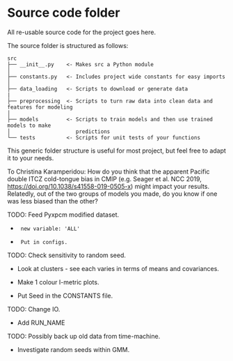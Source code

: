 # Source code folder

All re-usable source code for the project goes here.

The source folder is structured as follows:
```
src
├── __init__.py    <- Makes src a Python module
│
├── constants.py   <- Includes project wide constants for easy imports
│
├── data_loading   <- Scripts to download or generate data
|
├── preprocessing  <- Scripts to turn raw data into clean data and features for modeling
│
├── models         <- Scripts to train models and then use trained models to make
│                     predictions
└── tests          <- Scripts for unit tests of your functions
```

This generic folder structure is useful for most project, but feel free to adapt it to your needs.


To Christina Karamperidou: How do you think that the apparent Pacific double ITCZ cold-tongue bias in CMIP (e.g. Seager et al. NCC 2019, https://doi.org/10.1038/s41558-019-0505-x) might impact your results. Relatedly, out of the two groups of models you made, do you know if one was less biased than the other?





TODO: Feed Pyxpcm modified dataset.

 -      new variable: 'ALL'

 -      Put in configs.

TODO: Check sensitivity to random seed.

 - Look at clusters - see each varies in terms of means and
  covariances.

 - Make 1 colour I-metric plots.

 -  Put Seed in the CONSTANTS file.


TODO: Change IO.

 - Add RUN_NAME

TODO: Possibly back up old data from time-machine.

 - Investigate random seeds within GMM.
